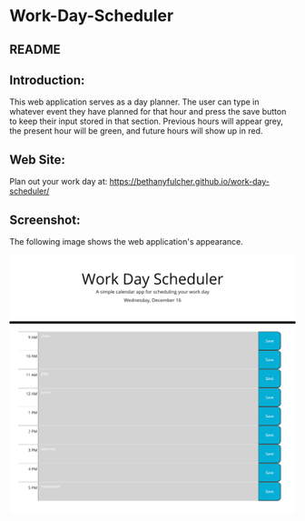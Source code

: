 # Work-Day-Scheduler

## README

## Introduction:
This web application serves as a day planner. The user can type in whatever event they have planned for that hour and press the save button to keep their input stored in that section. Previous hours will appear grey, the present hour will be green, and future hours will show up in red. 

## Web Site:
Plan out your work day at:
    https://bethanyfulcher.github.io/work-day-scheduler/

## Screenshot:
The following image shows the web application's appearance.

![work-day-planner](/images/work-day-scheduler.png)